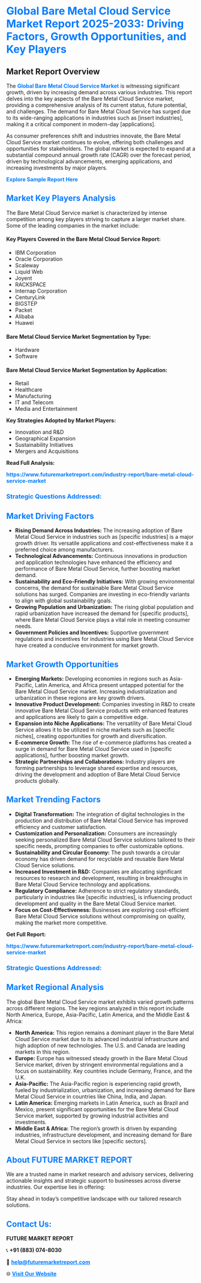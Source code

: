 <h1 style="color: #007BFF;">Global Bare Metal Cloud Service Market Report 2025-2033: Driving Factors, Growth Opportunities, and Key Players</h1>

<section id="overview">
<h2>Market Report Overview</h2>
<p>The <a href="https://www.futuremarketreport.com/industry-report/bare-metal-cloud-service-market" style="color: #007BFF; text-decoration: none;"><strong>Global Bare Metal Cloud Service Market</strong></a> is witnessing significant growth, driven by increasing demand across various industries. This report delves into the key aspects of the Bare Metal Cloud Service market, providing a comprehensive analysis of its current status, future potential, and challenges. The demand for Bare Metal Cloud Service has surged due to its wide-ranging applications in industries such as [insert industries], making it a critical component in modern-day [applications].</p>
<p>As consumer preferences shift and industries innovate, the Bare Metal Cloud Service market continues to evolve, offering both challenges and opportunities for stakeholders. The global market is expected to expand at a substantial compound annual growth rate (CAGR) over the forecast period, driven by technological advancements, emerging applications, and increasing investments by major players.</p>
</section>

<section id="overview">
<p><a href="https://www.futuremarketreport.com/request-sample/reportId=49238" style="color: #007BFF; text-decoration: none;"><strong>Explore Sample Report Here</strong></a></p>
</section>

<section id="key-players">
<h2 style="color: #007BFF;">Market Key Players Analysis</h2>
<p>The Bare Metal Cloud Service market is characterized by intense competition among key players striving to capture a larger market share. Some of the leading companies in the market include:</p>
<h4>Key Players Covered in the Bare Metal Cloud Service Report:</h4>
<ul><li>IBM Corporation</li><li>Oracle Corporation</li><li>Scaleway</li><li>Liquid Web</li><li>Joyent</li><li>RACKSPACE</li><li>Internap Corporation</li><li>CenturyLink</li><li>BIGSTEP</li><li>Packet</li><li>Alibaba</li><li>Huawei</li></ul>
<h4>Bare Metal Cloud Service Market Segmentation by Type:</h4>
<ul><li>Hardware</li><li>Software</li></ul>

<h4>Bare Metal Cloud Service Market Segmentation by Application:</h4>
<ul><li>Retail</li><li>Healthcare</li><li>Manufacturing</li><li>IT and Telecom</li><li>Media and Entertainment</li></ul>
<p><strong>Key Strategies Adopted by Market Players:</strong></p>
<ul>
<li>Innovation and R&D</li>
<li>Geographical Expansion</li>
<li>Sustainability Initiatives</li>
<li>Mergers and Acquisitions</li>
</ul>
</section>

<section>
<p><strong>Read Full Analysis: </strong></p><a href="https://www.futuremarketreport.com/industry-report/bare-metal-cloud-service-market" style="color: #007BFF; text-decoration: none;"><strong>https://www.futuremarketreport.com/industry-report/bare-metal-cloud-service-market</strong></a>
<h3 style="color: #007BFF;">Strategic Questions Addressed:</h3>
</section>

<section id="driving-factors">
<h2 style="color: #007BFF;">Market Driving Factors</h2>
<ul>
<li><strong>Rising Demand Across Industries:</strong> The increasing adoption of Bare Metal Cloud Service in industries such as [specific industries] is a major growth driver. Its versatile applications and cost-effectiveness make it a preferred choice among manufacturers.</li>
<li><strong>Technological Advancements:</strong> Continuous innovations in production and application technologies have enhanced the efficiency and performance of Bare Metal Cloud Service, further boosting market demand.</li>
<li><strong>Sustainability and Eco-Friendly Initiatives:</strong> With growing environmental concerns, the demand for sustainable Bare Metal Cloud Service solutions has surged. Companies are investing in eco-friendly variants to align with global sustainability goals.</li>
<li><strong>Growing Population and Urbanization:</strong> The rising global population and rapid urbanization have increased the demand for [specific products], where Bare Metal Cloud Service plays a vital role in meeting consumer needs.</li>
<li><strong>Government Policies and Incentives:</strong> Supportive government regulations and incentives for industries using Bare Metal Cloud Service have created a conducive environment for market growth.</li>
</ul>
</section>

<section id="growth-opportunities">
<h2 style="color: #007BFF;">Market Growth Opportunities</h2>
<ul>
<li><strong>Emerging Markets:</strong> Developing economies in regions such as Asia-Pacific, Latin America, and Africa present untapped potential for the Bare Metal Cloud Service market. Increasing industrialization and urbanization in these regions are key growth drivers.</li>
<li><strong>Innovative Product Development:</strong> Companies investing in R&D to create innovative Bare Metal Cloud Service products with enhanced features and applications are likely to gain a competitive edge.</li>
<li><strong>Expansion into Niche Applications:</strong> The versatility of Bare Metal Cloud Service allows it to be utilized in niche markets such as [specific niches], creating opportunities for growth and diversification.</li>
<li><strong>E-commerce Growth:</strong> The rise of e-commerce platforms has created a surge in demand for Bare Metal Cloud Service used in [specific applications], further boosting market growth.</li>
<li><strong>Strategic Partnerships and Collaborations:</strong> Industry players are forming partnerships to leverage shared expertise and resources, driving the development and adoption of Bare Metal Cloud Service products globally.</li>
</ul>
</section>

<section id="trending-factors">
<h2 style="color: #007BFF;">Market Trending Factors</h2>
<ul>
<li><strong>Digital Transformation:</strong> The integration of digital technologies in the production and distribution of Bare Metal Cloud Service has improved efficiency and customer satisfaction.</li>
<li><strong>Customization and Personalization:</strong> Consumers are increasingly seeking personalized Bare Metal Cloud Service solutions tailored to their specific needs, prompting companies to offer customizable options.</li>
<li><strong>Sustainability and Circular Economy:</strong> The push towards a circular economy has driven demand for recyclable and reusable Bare Metal Cloud Service solutions.</li>
<li><strong>Increased Investment in R&D:</strong> Companies are allocating significant resources to research and development, resulting in breakthroughs in Bare Metal Cloud Service technology and applications.</li>
<li><strong>Regulatory Compliance:</strong> Adherence to strict regulatory standards, particularly in industries like [specific industries], is influencing product development and quality in the Bare Metal Cloud Service market.</li>
<li><strong>Focus on Cost-Effectiveness:</strong> Businesses are exploring cost-efficient Bare Metal Cloud Service solutions without compromising on quality, making the market more competitive.</li>
</ul>
</section>

<section>
<p><strong>Get Full Report: </strong></p><a href="https://www.futuremarketreport.com/industry-report/bare-metal-cloud-service-market" style="color: #007BFF; text-decoration: none;"><strong>https://www.futuremarketreport.com/industry-report/bare-metal-cloud-service-market</strong></a>
<h3 style="color: #007BFF;">Strategic Questions Addressed:</h3>
</section>


<section id="regional-analysis">
<h2 style="color: #007BFF;">Market Regional Analysis</h2>
<p>The global Bare Metal Cloud Service market exhibits varied growth patterns across different regions. The key regions analyzed in this report include North America, Europe, Asia-Pacific, Latin America, and the Middle East & Africa:</p>
<ul>
<li><strong>North America:</strong> This region remains a dominant player in the Bare Metal Cloud Service market due to its advanced industrial infrastructure and high adoption of new technologies. The U.S. and Canada are leading markets in this region.</li>
<li><strong>Europe:</strong> Europe has witnessed steady growth in the Bare Metal Cloud Service market, driven by stringent environmental regulations and a focus on sustainability. Key countries include Germany, France, and the U.K.</li>
<li><strong>Asia-Pacific:</strong> The Asia-Pacific region is experiencing rapid growth, fueled by industrialization, urbanization, and increasing demand for Bare Metal Cloud Service in countries like China, India, and Japan.</li>
<li><strong>Latin America:</strong> Emerging markets in Latin America, such as Brazil and Mexico, present significant opportunities for the Bare Metal Cloud Service market, supported by growing industrial activities and investments.</li>
<li><strong>Middle East & Africa:</strong> The region’s growth is driven by expanding industries, infrastructure development, and increasing demand for Bare Metal Cloud Service in sectors like [specific sectors].</li>
</ul>
</section>

<footer>
<h2 style="color: #007BFF;">About FUTURE MARKET REPORT</h2>
<p>We are a trusted name in market research and advisory services, delivering actionable insights and strategic support to businesses across diverse industries. Our expertise lies in offering:</p>

<p>Stay ahead in today’s competitive landscape with our tailored research solutions.</p>

<h2 style="color: #007BFF;">Contact Us:</h2>
<p><strong>FUTURE MARKET REPORT</strong></p>
<p>📞 <strong>+91 (883) 074-8030</strong></p>
<p>📧 <strong><a href="mailto:help@futuremarketreport.com" style="color: #007BFF;">help@futuremarketreport.com</a></strong></p>
<p>🌐 <strong><a href="https://www.futuremarketreport.com/" style="color: #007BFF;">Visit Our Website</a></strong></p>
</footer>